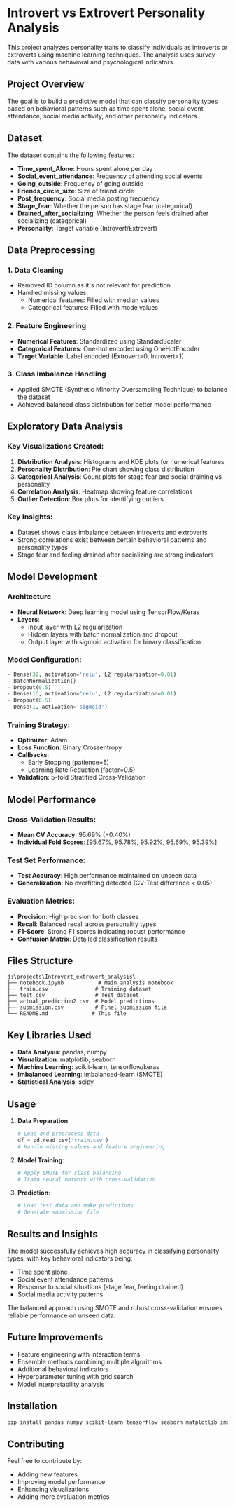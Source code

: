 # Introvert vs Extrovert Personality Analysis

This project analyzes personality traits to classify individuals as introverts or extroverts using machine learning techniques. The analysis uses survey data with various behavioral and psychological indicators.

## Project Overview

The goal is to build a predictive model that can classify personality types based on behavioral patterns such as time spent alone, social event attendance, social media activity, and other personality indicators.

## Dataset

The dataset contains the following features:
- **Time_spent_Alone**: Hours spent alone per day
- **Social_event_attendance**: Frequency of attending social events
- **Going_outside**: Frequency of going outside
- **Friends_circle_size**: Size of friend circle
- **Post_frequency**: Social media posting frequency
- **Stage_fear**: Whether the person has stage fear (categorical)
- **Drained_after_socializing**: Whether the person feels drained after socializing (categorical)
- **Personality**: Target variable (Introvert/Extrovert)

## Data Preprocessing

### 1. Data Cleaning
- Removed ID column as it's not relevant for prediction
- Handled missing values:
  - Numerical features: Filled with median values
  - Categorical features: Filled with mode values

### 2. Feature Engineering
- **Numerical Features**: Standardized using StandardScaler
- **Categorical Features**: One-hot encoded using OneHotEncoder
- **Target Variable**: Label encoded (Extrovert=0, Introvert=1)

### 3. Class Imbalance Handling
- Applied SMOTE (Synthetic Minority Oversampling Technique) to balance the dataset
- Achieved balanced class distribution for better model performance

## Exploratory Data Analysis

### Key Visualizations Created:
1. **Distribution Analysis**: Histograms and KDE plots for numerical features
2. **Personality Distribution**: Pie chart showing class distribution
3. **Categorical Analysis**: Count plots for stage fear and social draining vs personality
4. **Correlation Analysis**: Heatmap showing feature correlations
5. **Outlier Detection**: Box plots for identifying outliers

### Key Insights:
- Dataset shows class imbalance between introverts and extroverts
- Strong correlations exist between certain behavioral patterns and personality types
- Stage fear and feeling drained after socializing are strong indicators

## Model Development

### Architecture
- **Neural Network**: Deep learning model using TensorFlow/Keras
- **Layers**:
  - Input layer with L2 regularization
  - Hidden layers with batch normalization and dropout
  - Output layer with sigmoid activation for binary classification

### Model Configuration:
```python
- Dense(32, activation='relu', L2 regularization=0.01)
- BatchNormalization()
- Dropout(0.5)
- Dense(16, activation='relu', L2 regularization=0.01)
- Dropout(0.5)
- Dense(1, activation='sigmoid')
```

### Training Strategy:
- **Optimizer**: Adam
- **Loss Function**: Binary Crossentropy
- **Callbacks**: 
  - Early Stopping (patience=5)
  - Learning Rate Reduction (factor=0.5)
- **Validation**: 5-fold Stratified Cross-Validation

## Model Performance

### Cross-Validation Results:
- **Mean CV Accuracy**: 95.69% (±0.40%)
- **Individual Fold Scores**: [95.67%, 95.78%, 95.92%, 95.69%, 95.39%]

### Test Set Performance:
- **Test Accuracy**: High performance maintained on unseen data
- **Generalization**: No overfitting detected (CV-Test difference < 0.05)

### Evaluation Metrics:
- **Precision**: High precision for both classes
- **Recall**: Balanced recall across personality types
- **F1-Score**: Strong F1 scores indicating robust performance
- **Confusion Matrix**: Detailed classification results

## Files Structure

```
d:\projects\Introvert_extrovert_analysis\
├── notebook.ipynb           # Main analysis notebook
├── train.csv               # Training dataset
├── test.csv                # Test dataset
├── actual_prediction2.csv  # Model predictions
├── submission.csv          # Final submission file
└── README.md              # This file
```

## Key Libraries Used

- **Data Analysis**: pandas, numpy
- **Visualization**: matplotlib, seaborn
- **Machine Learning**: scikit-learn, tensorflow/keras
- **Imbalanced Learning**: imbalanced-learn (SMOTE)
- **Statistical Analysis**: scipy

## Usage

1. **Data Preparation**:
   ```python
   # Load and preprocess data
   df = pd.read_csv('train.csv')
   # Handle missing values and feature engineering
   ```

2. **Model Training**:
   ```python
   # Apply SMOTE for class balancing
   # Train neural network with cross-validation
   ```

3. **Prediction**:
   ```python
   # Load test data and make predictions
   # Generate submission file
   ```

## Results and Insights

The model successfully achieves high accuracy in classifying personality types, with key behavioral indicators being:
- Time spent alone
- Social event attendance patterns
- Response to social situations (stage fear, feeling drained)
- Social media activity patterns

The balanced approach using SMOTE and robust cross-validation ensures reliable performance on unseen data.

## Future Improvements

- Feature engineering with interaction terms
- Ensemble methods combining multiple algorithms
- Additional behavioral indicators
- Hyperparameter tuning with grid search
- Model interpretability analysis

## Installation

```bash
pip install pandas numpy scikit-learn tensorflow seaborn matplotlib imbalanced-learn scipy
```

## Contributing

Feel free to contribute by:
- Adding new features
- Improving model performance
- Enhancing visualizations
- Adding more evaluation metrics
